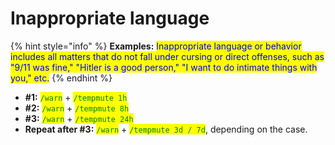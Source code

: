 # Inappropriate language

{% hint style="info" %}
**Examples:** <mark style="color:blue;">Inappropriate language or behavior includes all matters that do not fall under cursing or direct offenses, such as "9/11 was fine," "Hitler is a good person," "I want to do intimate things with you," etc.</mark>
{% endhint %}

* **#1:** <mark style="color:green;">`/warn`</mark> + <mark style="color:green;">`/tempmute 1h`</mark>
* **#2:** <mark style="color:green;">`/warn`</mark> + <mark style="color:green;">`/tempmute 8h`</mark>
* **#3:** <mark style="color:green;">`/warn`</mark> + <mark style="color:green;">`/tempmute 24h`</mark>
* **Repeat after #3:** <mark style="color:green;">`/warn`</mark> + <mark style="color:green;">`/tempmute 3d / 7d`</mark>, depending on the case.

